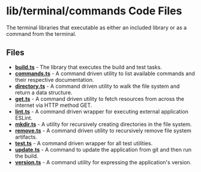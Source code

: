 # lib/terminal/commands Code Files
The terminal libraries that executable as either an included library or as a command from the terminal.

## Files
<!-- Do not edit below this line.  Contents dynamically populated. -->

* **[build.ts](build.ts)**         - The library that executes the build and test tasks.
* **[commands.ts](commands.ts)**   - A command driven utility to list available commands and their respective documentation.
* **[directory.ts](directory.ts)** - A command driven utility to walk the file system and return a data structure.
* **[get.ts](get.ts)**             - A command driven utility to fetch resources from across the internet via HTTP method GET.
* **[lint.ts](lint.ts)**           - A command driven wrapper for executing external application ESLint.
* **[mkdir.ts](mkdir.ts)**         - A utility for recursively creating directories in the file system.
* **[remove.ts](remove.ts)**       - A command driven utility to recursively remove file system artifacts.
* **[test.ts](test.ts)**           - A command driven wrapper for all test utilities.
* **[update.ts](update.ts)**       - A command to update the application from git and then run the build.
* **[version.ts](version.ts)**     - A command utility for expressing the application's version.